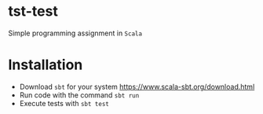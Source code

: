 # tst-test

Simple programming assignment in `Scala`

# Installation

* Download `sbt` for your system https://www.scala-sbt.org/download.html
* Run code with the command `sbt run`
* Execute tests with `sbt test`
